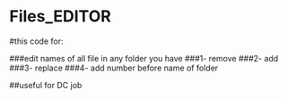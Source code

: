 # Files_EDITOR

#this code for:

###edit names of all file in any folder you have
###1- remove
###2- add
###3- replace
###4- add number before name of folder 

##useful for DC job
